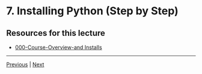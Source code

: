 #  7. Installing Python (Step by Step)




##  Resources for this lecture


-   [000-Course-Overview-and Installs](https://docs.google.com/presentation/d/1KBNgNB_JnuXtqpz7Tk7PBinCDteB7pmpeRwZQYqODo0/edit#slide=id.g30f1754bdf_0_6)



---
[Previous](./6_Command-Line-Basics.md) | [Next](./8_Running-Python-Code.md)

